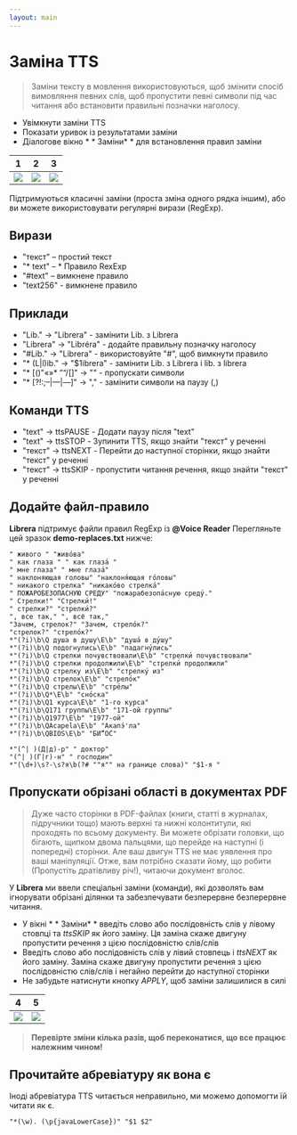 ```yaml
---
layout: main
---
```


# Заміна TTS

> Заміни тексту в мовлення використовуються, щоб змінити спосіб вимовляння певних слів, щоб пропустити певні символи під час читання або встановити правильні позначки наголосу.

* Увімкнути заміни TTS
* Показати уривок із результатами заміни
* Діалогове вікно * * Заміни* *  для встановлення правил заміни

|1|2|3|
|-|-|-|
|![](1.png)|![](2.png)|![](3.png)|

Підтримуються класичні заміни (проста зміна одного рядка іншим), або ви можете використовувати регулярні вирази (RegExp).

## Вирази

* &quot;текст&quot; – простий текст
* &quot;* text&quot; – * Правило RexExp
* &quot;#text&quot; – вимкнене правило
* &quot;text256&quot; - вимкнене правило

## Приклади

* &quot;Lib.&quot; -&gt; &quot;Librera&quot; - замінити Lib. з Librera
* &quot;Librera&quot; -&gt; &quot;Libréra&quot; - додайте правильну позначку наголосу
* &quot;#Lib.&quot; -&gt; &quot;Librera&quot; - використовуйте &quot;#&quot;, щоб вимкнути правило
* &quot;* (L|l)ib.&quot; -&gt; &quot;$1ibrera&quot; - замінити Lib. з Librera і lib. з librera
* &quot;* [()&quot;«»* ”“/[]&quot; -&gt; &quot;&quot; - пропускати символи
* &quot;* [?!:;–|—|―]&quot; -&gt; &quot;,&quot; - замінити символи на паузу (,)

## Команди TTS

* &quot;text&quot; -&gt; ttsPAUSE - Додати паузу після &quot;text&quot;
* &quot;text&quot; -&gt; ttsSTOP - Зупинити TTS, якщо знайти &quot;текст&quot; у реченні
* &quot;текст&quot; -&gt; ttsNEXT - Перейти до наступної сторінки, якщо знайти &quot;текст&quot; у реченні
* &quot;текст&quot; -&gt; ttsSKIP - пропустити читання речення, якщо знайти &quot;текст&quot; у реченні

## Додайте файл-правило

**Librera** підтримує файли правил RegExp із **@Voice Reader**
Перегляньте цей зразок **demo-replaces.txt** нижче:

```
" живого " "живо́ва"
" как глаза " " как глаза́ "
" мне глаза" " мне глаза́"
" наклоняющая головы" "наклоня́ющая го́ловы"
" никакого стрелка" "никако́во стрелка́"
" ПОЖАРОБЕЗОПАСНУЮ СРЕДУ" "пожарабезопа́сную среду́."
" Стрелки!" "Стрелки́!"
" стрелки?" "стрелки́?"
", все так," ", всё так,"
"Зачем, стрелок?" "Зачем, стрело́к?"
"стрелок?" "стрело́к?"
*"(?i)\b\Q душа в душу\E\b" "душа́ в ду́шу"
*"(?i)\b\Q подогнулись\E\b" "падагну́лись"
*"(?i)\b\Q стрелки почувствовали\E\b" "стрелки́ почувствовали"
*"(?i)\b\Q стрелки продолжили\E\b" "стрелки́ продолжили"
*"(?i)\b\Q стрелку из\E\b" "стрелку́ из"
*"(?i)\b\Q стрелок\E\b" "стрело́к"
*"(?i)\b\Q стрелы\E\b" "стре́лы"
*"(?i)\b\Q*\E\b" "сно́ска"
*"(?i)\b\Q1 курса\E\b" "1-го курса"
*"(?i)\b\Q171 группы\E\b" "171-ой группы"
*"(?i)\b\Q1977\E\b" "1977-ой"
*"(?i)\b\QAcapela\E\b" "Акапэ́'ла"
*"(?i)\b\QBIOS\E\b" "БИ́“О́С"

*"(^| )(Д|д)-р" " доктор"
"(^| )(Г|г)-н" " господин"
*"(\d+)\s?-\s?я\b(?# ""я"" на границе слова)" "$1-я "
```
## Пропускати обрізані області в документах PDF
> Дуже часто сторінки в PDF-файлах (книги, статті в журналах, підручники тощо) мають верхні та нижні колонтитули, які проходять по всьому документу. Ви можете обрізати головки, що бігають, щипком двома пальцями, що перейде на наступні (і попередні) сторінки. Але ваш двигун TTS не має уявлення про ваші маніпуляції. Отже, вам потрібно сказати йому, що робити (Пропустіть дратівливу річ!), читаючи документ вголос.

У **Librera** ми ввели спеціальні заміни (команди), які дозволять вам ігнорувати обрізані ділянки та забезпечувати безперервне безперервне читання.
* У вікні * * Заміни* *  введіть слово або послідовність слів у лівому стовпці та _ttsSKIP_ як його заміну. Ця заміна скаже двигуну пропустити речення з цією послідовністю слів/слів
* Введіть слово або послідовність слів у лівий стовпець і _ttsNEXT_ як його заміну. Заміна скаже двигуну пропустити речення з цією послідовністю слів/слів і негайно перейти до наступної сторінки
* Не забудьте натиснути кнопку _APPLY_, щоб заміни залишилися в силі

|4|5|
|-|-|
|![](4.png)|![](5.png)|

> **Перевірте зміни кілька разів, щоб переконатися, що все працює належним чином!**

## Прочитайте абревіатуру як вона є

Іноді абревіатура TTS читається неправильно, ми можемо допомогти їй читати як є.
```
"*(\w). (\p{javaLowerCase})" "$1 $2"
```
